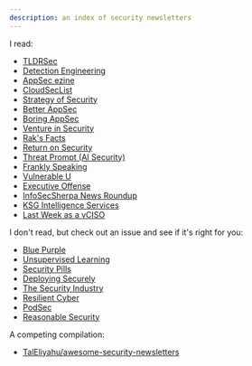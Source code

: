 ```yaml
---
description: an index of security newsletters 
---
```


I read:

* [TLDRSec](https://tldrsec.com/)
* [Detection Engineering](https://www.detectionengineering.net/)
* [AppSec ezine](https://github.com/Simpsonpt/AppSecEzine)
* [CloudSecList](https://cloudseclist.com/)
* [Strategy of Security](https://strategyofsecurity.com/)
* [Better AppSec](https://betterappsec.com/)
* [Boring AppSec](https://boringappsec.substack.com/)
* [Venture in Security](https://ventureinsecurity.net/)
* [Rak's Facts](https://rakgarg.substack.com)
* [Return on Security](https://www.returnonsecurity.com/)
* [Threat Prompt (AI Security)](https://newsletter.threatprompt.com/)
* [Frankly Speaking](https://franklyspeaking.substack.com/)
* [Vulnerable U](https://vulnu.mattjay.com/)
* [Executive Offense](https://executiveoffense.beehiiv.com/)
* [InfoSecSherpa News Roundup](https://infosecsherpa.medium.com/)
* [KSG Intelligence Services](https://intel.ks.group/)
* [Last Week as a vCISO](https://www.lastweekasavciso.com/)

I don't read, but check out an issue and see if it's right for you:

* [Blue Purple](https://bluepurple.binaryfirefly.com)
* [Unsupervised Learning](https://danielmiessler.com/newsletter/)
* [Security Pills](https://securitypills.news/)
* [Deploying Securely](https://www.blog.deploy-securely.com/)
* [The Security Industry](https://stiennon.substack.com/)
* [Resilient Cyber](https://resilientcyber.substack.com)
* [PodSec](https://pod-sec.com)
* [Reasonable Security](https://appsec.beehiiv.com)

A competing compilation:

* [TalEliyahu/awesome-security-newsletters](https://github.com/TalEliyahu/awesome-security-newsletters)